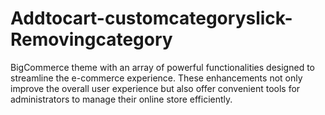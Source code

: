 # Addtocart-customcategoryslick-Removingcategory
BigCommerce theme with an array of powerful functionalities designed to streamline the e-commerce experience. These enhancements not only improve the overall user experience but also offer convenient tools for administrators to manage their online store efficiently.

